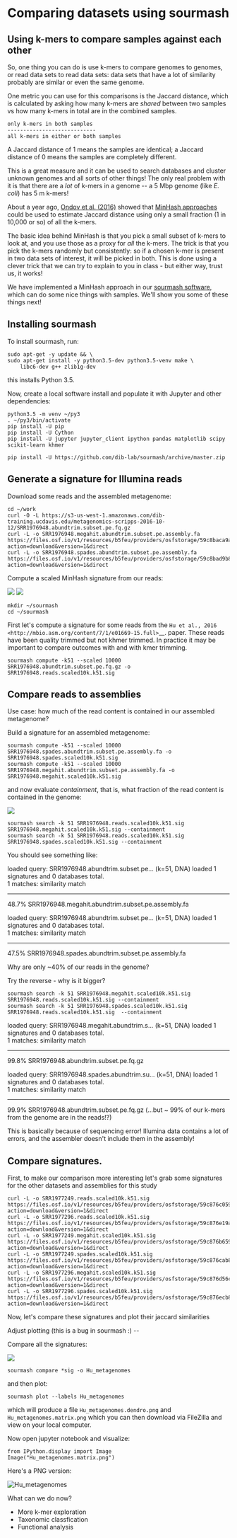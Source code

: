 
Comparing datasets using sourmash
=================================

## Using k-mers to compare samples against each other

So, one thing you can do is use k-mers to compare genomes to genomes,
or read data sets to read data sets: data sets that have a lot of similarity
probably are similar or even the same genome.

One metric you can use for this comparisons is the Jaccard distance, which
is calculated by asking how many k-mers are *shared* between two samples
vs how many k-mers in total are in the combined samples.

```
only k-mers in both samples
----------------------------
all k-mers in either or both samples
```

A Jaccard distance of 1 means the samples are identical; a Jaccard distance
of 0 means the samples are completely different.

This is a great measure and it can be used to search databases and
cluster unknown genomes and all sorts of other things!  The only real
problem with it is that there are a *lot* of k-mers in a genome --
a 5 Mbp genome (like *E. coli*) has 5 m k-mers!

About a year ago,
[Ondov et al. (2016)](https://genomebiology.biomedcentral.com/articles/10.1186/s13059-016-0997-x)
showed that
[MinHash approaches](https://en.wikipedia.org/wiki/MinHash) could be
used to estimate Jaccard distance using only a small fraction (1 in
10,000 or so) of all the k-mers.

The basic idea behind MinHash is that you pick a small subset of k-mers
to look at, and you use those as a proxy for *all* the k-mers.  The trick
is that you pick the k-mers randomly but consistently: so if a chosen
k-mer is present in two data sets of interest, it will be picked in both.
This is done using a clever trick that we can try to explain to you in
class - but either way, trust us, it works!

We have implemented a MinHash approach in our
[sourmash software](https://github.com/dib-lab/sourmash/), which can
do some nice things with samples.  We'll show you some of these things
next!

## Installing sourmash
To install sourmash, run:

```
sudo apt-get -y update && \
sudo apt-get install -y python3.5-dev python3.5-venv make \
    libc6-dev g++ zlib1g-dev
```

this installs Python 3.5.

Now, create a local software install and populate it with Jupyter and
other dependencies:

```
python3.5 -m venv ~/py3
. ~/py3/bin/activate
pip install -U pip
pip install -U Cython
pip install -U jupyter jupyter_client ipython pandas matplotlib scipy scikit-learn khmer

pip install -U https://github.com/dib-lab/sourmash/archive/master.zip
```

## Generate a signature for Illumina reads

Download some reads and the assembled metagenome:

```
cd ~/work
curl -O -L https://s3-us-west-1.amazonaws.com/dib-training.ucdavis.edu/metagenomics-scripps-2016-10-12/SRR1976948.abundtrim.subset.pe.fq.gz
curl -L -o SRR1976948.megahit.abundtrim.subset.pe.assembly.fa https://files.osf.io/v1/resources/b5feu/providers/osfstorage/59c8baca9ad5a10260b5fe1f?action=download&version=1&direct
curl -L -o SRR1976948.spades.abundtrim.subset.pe.assembly.fa https://files.osf.io/v1/resources/b5feu/providers/osfstorage/59c8bad9b83f69025c69de43?action=download&version=1&direct
```

Compute a scaled MinHash signature from our reads:

![](_static/sourmash_quality_filtering_workflow.png)
![](_static/Sourmash_flow_diagrams_compute.png)
```
mkdir ~/sourmash
cd ~/sourmash
```

First let's compute a signature for some reads from the `Hu et al.,
2016 <http://mbio.asm.org/content/7/1/e01669-15.full>`__. paper. These reads 
have been quality trimmed but not khmer trimmed. In practice it may be important 
to compare outcomes with and with kmer trimming. 
```
sourmash compute -k51 --scaled 10000 SRR1976948.abundtrim.subset.pe.fq.gz -o SRR1976948.reads.scaled10k.k51.sig 
```

## Compare reads to assemblies

Use case: how much of the read content is contained in our assembled metagenome?

Build a signature for an assembled metagenome:

```
sourmash compute -k51 --scaled 10000 SRR1976948.spades.abundtrim.subset.pe.assembly.fa -o SRR1976948.spades.scaled10k.k51.sig 
sourmash compute -k51 --scaled 10000 SRR1976948.megahit.abundtrim.subset.pe.assembly.fa -o SRR1976948.megahit.scaled10k.k51.sig
```

and now evaluate *containment*, that is, what fraction of the read content is
contained in the genome:

![](_static/Sourmash_flow_diagrams_search.png)
```
sourmash search -k 51 SRR1976948.reads.scaled10k.k51.sig SRR1976948.megahit.scaled10k.k51.sig --containment 
sourmash search -k 51 SRR1976948.reads.scaled10k.k51.sig SRR1976948.spades.scaled10k.k51.sig --containment
```
You should see something like: 

loaded query: SRR1976948.abundtrim.subset.pe... (k=51, DNA)
loaded 1 signatures and 0 databases total.                                     
1 matches:
similarity   match
----------   -----
 48.7%       SRR1976948.megahit.abundtrim.subset.pe.assembly.fa

loaded query: SRR1976948.abundtrim.subset.pe... (k=51, DNA)
loaded 1 signatures and 0 databases total.                                     
1 matches:
similarity   match
----------   -----
 47.5%       SRR1976948.spades.abundtrim.subset.pe.assembly.fa

Why are only ~40% of our reads in the genome?

Try the reverse - why is it bigger?

```
sourmash search -k 51 SRR1976948.megahit.scaled10k.k51.sig SRR1976948.reads.scaled10k.k51.sig --containment
sourmash search -k 51 SRR1976948.spades.scaled10k.k51.sig SRR1976948.reads.scaled10k.k51.sig  --containment
```
loaded query: SRR1976948.megahit.abundtrim.s... (k=51, DNA)
loaded 1 signatures and 0 databases total.                                     
1 matches:
similarity   match
----------   -----
 99.8%       SRR1976948.abundtrim.subset.pe.fq.gz

loaded query: SRR1976948.spades.abundtrim.su... (k=51, DNA)
loaded 1 signatures and 0 databases total.                                     
1 matches:
similarity   match
----------   -----
 99.9%       SRR1976948.abundtrim.subset.pe.fq.gz
(...but ~ 99% of our k-mers from the genome are in the reads!?)

This is basically because of sequencing error! Illumina data contains
a lot of errors, and the assembler doesn't include them in the assembly!

## Compare signatures.

First, to make our comparison more interesting let's grab some signatures for the other datasets and assemblies for this study 
```
curl -L -o SRR1977249.reads.scaled10k.k51.sig https://files.osf.io/v1/resources/b5feu/providers/osfstorage/59c876c0594d900251ea7a6b?action=download&version=1&direct
curl -L -o SRR1977296.reads.scaled10k.k51.sig https://files.osf.io/v1/resources/b5feu/providers/osfstorage/59c876e19ad5a10260b5e394?action=download&version=1&direct
curl -L -o SRR1977249.megahit.scaled10k.k51.sig https://files.osf.io/v1/resources/b5feu/providers/osfstorage/59c876b6594d900251ea7a68?action=download&version=1&direct
curl -L -o SRR1977249.spades.scaled10k.k51.sig https://files.osf.io/v1/resources/b5feu/providers/osfstorage/59c876cab83f69025a698a51?action=download&version=1&direct
curl -L -o SRR1977296.megahit.scaled10k.k51.sig https://files.osf.io/v1/resources/b5feu/providers/osfstorage/59c876d56c613b025ae27d47?action=download&version=1&direct
curl -L -o SRR1977296.spades.scaled10k.k51.sig https://files.osf.io/v1/resources/b5feu/providers/osfstorage/59c876ecb83f69025c69cb9f?action=download&version=1&direct
```
Now, let's compare these signatures and plot their jaccard similarities
 
Adjust plotting (this is a bug in sourmash :) --

Compare all the signatures:

![](_static/Sourmash_flow_diagrams_compare.png)

```
sourmash compare *sig -o Hu_metagenomes
```

and then plot:

```
sourmash plot --labels Hu_metagenomes
```

which will produce a file `Hu_metagenomes.dendro.png` and `Hu_metagenomes.matrix.png`
which you can then download via FileZilla and view on your local computer.

Now open jupyter notebook and visualize:

```
from IPython.display import Image
Image("Hu_metagenomes.matrix.png")
```

Here's a PNG version:

![Hu_metagenomes](_static/Hu_metagenomes.matrix.png)

What can we do now? 
- More k-mer exploration 
- Taxonomic classfication 
- Functional analysis 

